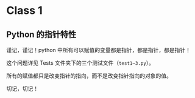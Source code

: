 # Class 1

## Python 的指针特性

谨记，谨记！python 中所有可以赋值的变量都是指针，都是指针，都是指针！

这个问题详见 Tests 文件夹下的三个测试文件（`test1~3.py`）。

所有的赋值都只是改变指针的指向，而不是改变指针指向的对象的值。

切记，切记！